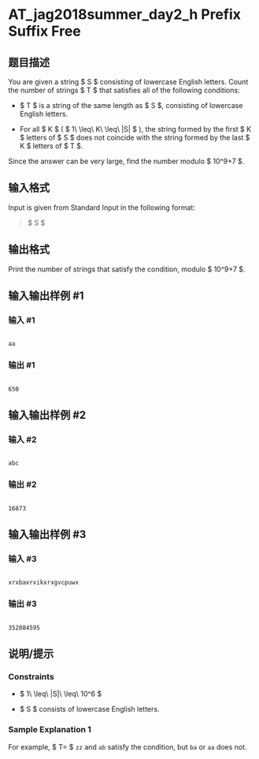 # AT_jag2018summer_day2_h Prefix Suffix Free

## 题目描述

[problemUrl]: https://atcoder.jp/contests/jag2018summer-day2/tasks/jag2018summer_day2_h

You are given a string $ S $ consisting of lowercase English letters. Count the number of strings $ T $ that satisfies all of the following conditions:

- $ T $ is a string of the same length as $ S $, consisting of lowercase English letters.
- For all $ K $ ( $ 1\ \leq\ K\ \leq\ |S| $ ), the string formed by the first $ K $ letters of $ S $ does not coincide with the string formed by the last $ K $ letters of $ T $.

Since the answer can be very large, find the number modulo $ 10^9+7 $.

## 输入格式

Input is given from Standard Input in the following format:

> $ S $

## 输出格式

Print the number of strings that satisfy the condition, modulo $ 10^9+7 $.

## 输入输出样例 #1

### 输入 #1

```
aa
```

### 输出 #1

```
650
```

## 输入输出样例 #2

### 输入 #2

```
abc
```

### 输出 #2

```
16873
```

## 输入输出样例 #3

### 输入 #3

```
xrxbaxrxikxrxgvcpuwx
```

### 输出 #3

```
352084595
```

## 说明/提示

### Constraints

- $ 1\ \leq\ |S|\ \leq\ 10^6 $
- $ S $ consists of lowercase English letters.

### Sample Explanation 1

For example, $ T= $ `zz` and `ab` satisfy the condition, but `ba` or `aa` does not.